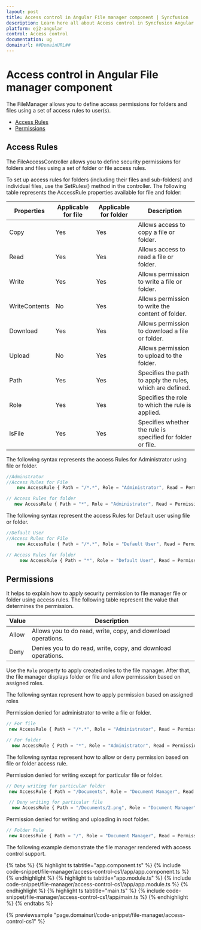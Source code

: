 ```yaml
---
layout: post
title: Access control in Angular File manager component | Syncfusion
description: Learn here all about Access control in Syncfusion Angular File manager component of Syncfusion Essential JS 2 and more.
platform: ej2-angular
control: Access control 
documentation: ug
domainurl: ##DomainURL##
---
```


# Access control in Angular File manager component

The FileManager allows you to define access permissions for folders and files using a set of access rules to user(s).

* [Access Rules](#access-rules)
* [Permissions](#permissions)

## Access Rules

The FileAccessController allows you to define security permissions for folders and files using a set of folder or file access rules.

To set up access rules for folders (including their files and sub-folders) and individual files, use the SetRules() method in the controller. The following table represents the AccessRule properties available for file and folder:

| **Properties** | **Applicable for file** | **Applicable for folder** | **Description** |
| --- | --- | --- | --- |
| Copy | Yes | Yes | Allows access to copy a file or folder. |
| Read | Yes | Yes | Allows access to read a file or folder. |
| Write | Yes | Yes | Allows permission to write a file or folder. |
| WriteContents | No | Yes | Allows permission to write the content of folder. |
| Download | Yes | Yes | Allows permission to download a file or folder. |
| Upload | No | Yes | Allows permission to upload to the folder. |
| Path | Yes | Yes | Specifies the path to apply the rules, which are defined. |
| Role | Yes | Yes | Specifies the role to which the rule is applied. |
| IsFile | Yes | Yes | Specifies whether the rule is specified for folder or file. |

The following syntax represents the access Rules for Administrator using file or folder.

```typescript
//Adminstrator
//Access Rules for File
    new AccessRule { Path = "/*.*", Role = "Administrator", Read = Permission.Allow, Write = Permission.Allow, Copy = Permission.Allow, Download = Permission.Allow, IsFile = true },

// Access Rules for folder
   new AccessRule { Path = "*", Role = "Administrator", Read = Permission.Allow, Write = Permission.Allow, Copy = Permission.Allow, WriteContents = Permission.Allow, Upload = Permission.Allow, Download = Permission.Deny, IsFile = false },

```

The following syntax represent the access Rules for Default user using file or folder.

```typescript
//Default User
//Access Rules for File
    new AccessRule { Path = "/*.*", Role = "Default User", Read = Permission.Deny, Write = Permission.Deny, Copy = Permission.Deny, Download = Permission.Deny, IsFile = true },

// Access Rules for folder
     new AccessRule { Path = "*", Role = "Default User", Read = Permission.Deny, Write = Permission.Deny, Copy = Permission.Deny, WriteContents = Permission.Deny, Upload = Permission.Deny, Download = Permission.Deny, IsFile = false },

```

## Permissions

It helps to explain how to apply security permission to file manager file or folder using access rules. The following table represent the value that determines the permission.

| **Value** | **Description** |
| --- | ---|
| Allow | Allows you to do read, write, copy, and download operations. |
| Deny | Denies you to do read, write, copy, and download operations. |

Use the `Role` property to apply created roles to the file manager. After that, the file manager displays folder or file and allow permisssion based on assigned roles.

The following syntax represent how to apply permission based on assigned roles

Permission denied for administrator to write a file or folder.

```typescript
// For file
 new AccessRule { Path = "/*.*", Role = "Administrator", Read = Permission.Allow, Write = Permission.Deny, IsFile = true},

// For folder
  new AccessRule { Path = "*", Role = "Administrator", Read = Permission.Allow, Write = Permission.Deny, IsFile = false},

```

The following syntax represent how to allow or deny permission based on file or folder access rule.

Permission denied for writing except for particular file or folder.

```typescript
// Deny writing for particular folder
 new AccessRule { Path = "/Documents", Role = "Document Manager", Read = Permission.Allow, Write = Permission.Deny, Copy = Permission.Allow, WriteContents = Permission.Deny, Upload = Permission.Deny, Download = Permission.Deny, IsFile = false },

 // Deny writing for particular file
  new AccessRule { Path = "/Documents/2.png", Role = "Document Manager", Read = Permission.Allow, Write = Permission.Deny, Copy = Permission.Deny, Download = Permission.Deny, IsFile = true },

```

Permission denied for writing and uploading in root folder.

``` typescript
// Folder Rule
 new AccessRule { Path = "/", Role = "Document Manager", Read = Permission.Allow, Write = Permission.Deny, Copy = Permission.Deny, WriteContents = Permission.Deny, Upload = Permission.Deny, Download = Permission.Deny, IsFile = false },
```

The following example demonstrate the file manager rendered with access control support.

{% tabs %}
{% highlight ts tabtitle="app.component.ts" %}
{% include code-snippet/file-manager/access-control-cs1/app/app.component.ts %}
{% endhighlight %}
{% highlight ts tabtitle="app.module.ts" %}
{% include code-snippet/file-manager/access-control-cs1/app/app.module.ts %}
{% endhighlight %}
{% highlight ts tabtitle="main.ts" %}
{% include code-snippet/file-manager/access-control-cs1/app/main.ts %}
{% endhighlight %}
{% endtabs %}
  
{% previewsample "page.domainurl/code-snippet/file-manager/access-control-cs1" %}
